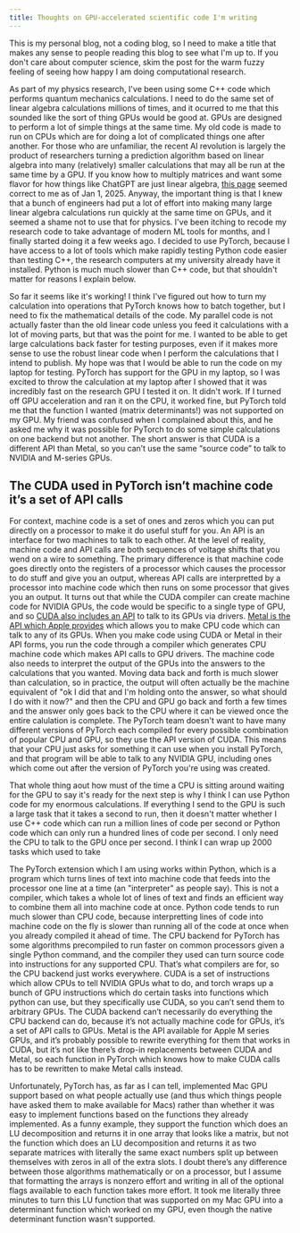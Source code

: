 ```yaml
---
title: Thoughts on GPU-accelerated scientific code I'm writing
---
```


This is my personal blog, not a coding blog, so I need to make a title that makes any sense to people reading this blog to see what I'm up to. If you don't care about computer science, skim the post for the warm fuzzy feeling of seeing how happy I am doing computational research.

As part of my physics research, I've been using some C++ code which performs quantum mechanics calculations. I need to do the same set of linear algebra calculations millions of times, and it ocurred to me that this sounded like the sort of thing GPUs would be good at. GPUs are designed to perform a lot of simple things at the same time. My old code is made to run on CPUs which are for doing a lot of complicated things one after another. For those who are unfamiliar, the recent AI revolution is largely the product of researchers turning a prediction algorithm based on linear algebra into many (relatively) smaller calculations that may all be run at the same time by a GPU. If you know how to multiply matrices and want some flavor for how things like ChatGPT are just linear algebra, [this page](https://prvnsmpth.github.io/animated-transformer/) seemed correct to me as of Jan 1, 2025. Anyway, the important thing is that I knew that a bunch of engineers had put a lot of effort into making many large linear algebra calculations run quickly at the same time on GPUs, and it seemed a shame not to use that for physics. I've been itching to recode my research code to take advantage of modern ML tools for months, and I finally started doing it a few weeks ago. I decided to use PyTorch, because I have access to a lot of tools which make rapidly testing Python code easier than testing C++, the research computers at my university already have it installed. Python is much much slower than C++ code, but that shouldn't matter for reasons I explain below.

So far it seems like it's working! I think I've figured out how to turn my calculation into operations that PyTorch knows how to batch together, but I need to fix the mathematical details of the code. My parallel code is not actually faster than the old linear code unless you feed it calculations with a lot of moving parts, but that was the point for me. I wanted to be able to get large calculations back faster for testing purposes, even if it makes more sense to use the robust linear code when I perform the calculations that I intend to publish. My hope was that I would be able to run the code on my laptop for testing. PyTorch has support for the GPU in my laptop, so I was excited to throw the calculation at my laptop after I showed that it was incredibly fast on the research GPU I tested it on. It didn't work. If I turned off GPU acceleration and ran it on the CPU, it worked fine, but PyTorch told me that the function I wanted (matrix determinants!) was not supported on my GPU. My friend was confused when I complained about this, and he asked me why it was possible for PyTorch to do some simple calculations on one backend but not another. The short answer is that CUDA is a different API than Metal, so you can’t use the same “source code” to talk to NVIDIA and M-series GPUs.

## The CUDA used in PyTorch isn’t machine code it’s a set of API calls

For context, machine code is a set of ones and zeros which you can put directly on a processor to make it do useful stuff for you. An API is an interface for two machines to talk to each other. At the level of reality, machine code and API calls are both sequences of voltage shifts that you wend on a wire to something. The primary difference is that machine code goes directly onto the registers of a processor which causes the processor to do stuff and give you an output, whereas API calls are interpretted by a processor into machine code which then runs on some processor that gives you an output. It turns out that while the CUDA compiler can create machine code for NVIDIA GPUs, the code would be specific to a single type of GPU, and so [CUDA also includes an API](https://docs.nvidia.com/cuda/cuda-c-programming-guide/index.html#compilation-workflow) to talk to its GPUs via drivers. [Metal is the API which Apple provides](https://developer.apple.com/metal/) which allows you to make CPU code which can talk to any of its GPUs. When you make code using CUDA or Metal in their API forms, you run the code through a compiler which generates CPU machine code which makes API calls to GPU drivers. The machine code also needs to interpret the output of the GPUs into the answers to the calculations that you wanted. Moving data back and forth is much slower than calculation, so in practice, the output will often actually be the machine equivalent of "ok I did that and I'm holding onto the answer, so what should I do with it now?" and then the CPU and GPU go back and forth a few times and the answer only goes back to the CPU where it can be viewed once the entire calulation is complete. The PyTorch team doesn't want to have many different versions of PyTorch each compiled for every possible combination of popular CPU and GPU, so they use the API version of CUDA. This means that your CPU just asks for something it can use when you install PyTorch, and that program will be able to talk to any NVIDIA GPU, including ones which come out after the version of PyTorch you're using was created.

That whole thing aout how must of the time a CPU is sitting around waiting for the GPU to say it's ready for the next step is why I think I can use Python code for my enormous calculations. If everything I send to the GPU is such a large task that it takes a second to run, then it doesn't matter whether I use C++ code which can run a million lines of code per second or Python code which can only run a hundred lines of code per second. I only need the CPU to talk to the GPU once per second. I think I can wrap up 2000 tasks which used to take

The PyTorch extension which I am using works within Python, which is a program which turns lines of text into machine code that feeds into the processor one line at a time (an "interpreter" as people say). This is not a compiler, which takes a whole lot of lines of text and finds an efficient way to combine them all into machine code at once. Python code tends to run much slower than CPU code, because interpretting lines of code into machine code on the fly is slower than running all of the code at once when you already compiled it ahead of time. The CPU backend for PyTorch has some algorithms precompiled to run faster on common processors given a single Python command, and the compiler they used can turn source code into instructions for any supported CPU. That’s what compilers are for, so the CPU backend just works everywhere. CUDA is a set of instructions which allow CPUs to tell NVIDIA GPUs what to do, and torch wraps up a bunch of GPU instructions which do certain tasks into functions which python can use, but they specifically use CUDA, so you can’t send them to arbitrary GPUs. The CUDA backend can’t necessarily do everything the CPU backend can do, because it’s not actually machine code for GPUs, it’s a set of API calls to GPUs. Metal is the API available for Apple M series GPUs, and it’s probably possible to rewrite everything for them that works in CUDA, but it’s not like there’s drop-in replacements between CUDA and Metal, so each function in PyTorch which knows how to make CUDA calls has to be rewritten to make Metal calls instead.

Unfortunately, PyTorch has, as far as I can tell, implemented Mac GPU support based on what people actually use (and thus which things people have asked them to make available for Macs) rather than whether it was easy to implement functions based on the functions they already implemented. As a funny example, they support the function which does an LU decomposition and returns it in one array that looks like a matrix, but not the function which does an LU decomposition and returns it as two separate matrices with literally the same exact numbers split up between themselves with zeros in all of the extra slots. I doubt there’s any difference between those algorithms mathematically or on a processor, but I assume that formatting the arrays is nonzero effort and writing in all of the optional flags available to each function takes more effort. It took me literally three minutes to turn this LU function that was supported on my Mac GPU into a determinant function which worked on my GPU, even though the native determinant function wasn't supported.
